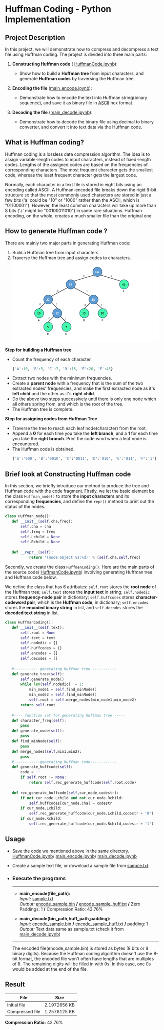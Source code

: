 # Huffman Coding - Python Implementation
## Project Description
In this project, we will demonstrate how to compress and decompress a text file using Huffman coding. The project is divided into three main parts:

 1.  **Constructing Huffman code** ( [HuffmanCode.ipynb](https://github.com/ybruce61414/Data-Structures/blob/master/Tree/HuffmanCoding/HuffmanCode.ipynb)):
     * Show how to build a **Huffman tree** from input characters, and generate **Huffman codes** by traversing the Huffman tree. 
 2.  **Encoding the file** ([main_encode.ipynb](https://github.com/ybruce61414/Data-Structures/blob/master/Tree/HuffmanCoding/main_encode.ipynb)):
      * Demonstrate how to encode the text into Huffman string(binary sequence), and save it as binary file in [ASCII](https://www.eso.org/~ndelmott/ascii.html) hex format. 
  
 3.  **Decoding the file** ([main_decode.ipynb](https://github.com/ybruce61414/Data-Structures/blob/master/Tree/HuffmanCoding/main_decode.ipynb)):
     * Demonstrate how to decode the binary file using decimal to binary converter, and convert it into text data via the Huffman code.  
         

## What is Huffman coding?
Huffman coding is a lossless data compression algorithm. The idea is to assign variable-length codes to input characters, instead of fixed-length codes. Lengths of the assigned codes are based on the frequencies of corresponding characters. The most frequent character gets the smallest code, whereas the least frequent character gets the largest code.

Normally, each character in a text file is stored in eight bits using an encoding called ASCII. A Huffman-encoded file breaks down the rigid 8-bit structure so that the most commonly used characters are stored in just a few bits ('a' could be "10" or "1000" rather than the ASCII, which is "01100001").  However, the least common characters will take up more than 8 bits ('z' might be "00100011010") in some rare situations. Huffman encoding, on the whole, creates a much smaller file than the original one.

 ## How to generate Huffman code ?
 There are mainly two major parts in generating Huffman code:
 
1.  Build a Huffman tree from input characters.
2.  Traverse the Huffman tree and assign codes to characters.
 ![Alt Huffman tree](image/huffman_tree.png)
 
 **Step for building a Huffman tree**
 
 - Count the frequency of each character.  
   ```python
   {'A':10, 'B':5, 'C':7, 'D':15, 'E':20, 'F':45}
   ``` 
 -  Extract two nodes with the minimum frequencies.
 -  Create a **parent node** with a frequency that is the sum of the two extracted nodes' frequencies, and make the first extracted node as it's **left child** and the other as it's **right child**.
 - Do the above two steps successively until there is only one node which all others spring from, and which is the root of the tree.
 - The Huffman tree is complete.
 
 **Step for assigning codes from Huffman Tree**
 
 - Traverse the tree to reach each leaf node(character) from the root.
 - Append a **0** for each time you take the **left branch**, and a **1** for each time you take the **right branch**. Print the code word when a leaf node is encountered.
 - The Huffman code is obtained.
    ```python
   {'A':'000', 'B':'0010', 'C':'0011', 'D':'010', 'E':'011', 'F':'1'}
   ``` 
   
 ## Brief look at Constructing Huffman code
 In this section, we briefly introduce our method to produce the tree and Huffman code with the code fragment. Firstly, we let the basic element be the class `Huffman_node()` to store the **input characters** and its corresponding **frequencies**, and define the `repr()` method to print out the status of the nodes. 
 
 ```python
 class Huffman_node():
    def __init__(self,cha,freq):
        self.cha = cha
        self.freq = freq
        self.Lchild = None
        self.Rchild = None
   
    def __repr__(self):
            return '(node object %s:%d)' % (self.cha,self.freq)
 ``` 
 Secondly, we create the class `HuffmanCoding()`. Here are the main parts of the source code( [HuffmanCode.ipynb](https://github.com/ybruce61414/Data-Structures/blob/master/Tree/HuffmanCoding/HuffmanCode.ipynb)) involving generating Huffman tree and Huffman code below.
 
 We define the class that has 6 attributes: `self.root` stores the **root node** of the Huffman tree; `self.text` stores the **input text** in string;  `self.nodedic` stores **frequency-node pair** in dictionary; `self.huffcodes` stores **character-codeword pair**, which is the **Huffman code**, in dictionary; `self.encodes` stores the **encoded binary string** in list, and `self.decodes` stores the **decoded text string** in list.
 ```python 
 class HuffmanCoding():
    def __init__(self,text):
        self.root = None
        self.text = text
        self.nodedic = {}
        self.huffcodes = {}
        self.encodes = []
        self.decodes = []
                
    #----------- generating huffman tree -----------   
    def generate_tree(self):
        self.generate_node() 
        while len(self.nodedic) != 1:
            min_node1 = self.find_minNode()
            min_node2 = self.find_minNode()
            self.root = self.merge_nodes(min_node1,min_node2)
        return self.root              
        
    #---- function set for generating huffman tree -----
    def character_freq(self):
        pass
    def generate_node(self):
        pass
    def find_minNode(self):
        pass    
    def merge_nodes(self,min1,min2):
        pass    
    #------------generating huffman code------------
    def generate_huffcode(self):
        code = ''
        if self.root != None:
            return self.rec_generate_huffcode(self.root,code)         
            
    def rec_generate_huffcode(self,cur_node,codestr):
        if not cur_node.Lchild and not cur_node.Rchild:
            self.huffcodes[cur_node.cha] = codestr  
        if cur_node.Lchild:
            self.rec_generate_huffcode(cur_node.Lchild,codestr + '0')
        if cur_node.Rchild:
            self.rec_generate_huffcode(cur_node.Rchild,codestr + '1')        
  ```        
 
 ## Usage 
 - Save the code we mentioned above in the same directory.  
 [HuffmanCode.ipynb](https://github.com/ybruce61414/Data-Structures/blob/master/Tree/HuffmanCoding/HuffmanCode.ipynb)/ [main_encode.ipynb](https://github.com/ybruce61414/Data-Structures/blob/master/Tree/HuffmanCoding/main_encode.ipynb)/ [main_decode.ipynb](https://github.com/ybruce61414/Data-Structures/blob/master/Tree/HuffmanCoding/main_decode.ipynb)
 
 - Create a sample text file, or download a sample file from [sample.txt](https://github.com/ybruce61414/Data-Structures/blob/master/Tree/HuffmanCoding/sample%20/sample.txt).
 
 - ### Execute the programs
   ---  
   - **main_encode(file_path):**  
   *Input:*  [sample.txt](https://github.com/ybruce61414/Data-Structures/blob/master/Tree/HuffmanCoding/sample%20/sample.txt)  
   *Output:*  [encode_sample.bin](https://github.com/ybruce61414/Data-Structures/blob/master/Tree/HuffmanCoding/sample%20/encode_sample.bin) **/** [encode_sample_huff.txt](https://github.com/ybruce61414/Data-Structures/blob/master/Tree/HuffmanCoding/sample%20/encode_sample_huff.txt) **/** Zero Paddings: 1 **/** Compression Ratio: 42.76%    
   
   - **main_decode(bin_path,huff_path,padding):**  
   *Input:*  [encode_sample.bin](https://github.com/ybruce61414/Data-Structures/blob/master/Tree/HuffmanCoding/sample%20/encode_sample.bin) **/** [encode_sample_huff.txt](https://github.com/ybruce61414/Data-Structures/blob/master/Tree/HuffmanCoding/sample%20/encode_sample_huff.txt) **/** padding: 1  
   *Output:*  Text data same as sample.txt (check it from [main_decode.ipynb](https://github.com/ybruce61414/Data-Structures/blob/master/Tree/HuffmanCoding/main_decode.ipynb))
    ---    
   The encoded file(encode_sample.bin) is stored as bytes (8 bits or 8 binary digits). Because the Huffman coding algorithm doesn't use the 8-bit format, the encoded file won't often have lengths that are multiples of 8. The remaining digits will be filled in with 0s. In this case, one 0s would be added at the end of the file.
   
 ## Result
 
 File           | Size  
--------------|------------------------
Initial file    | 2.1972656	KB
Compressed file  | 1.2578125	KB

**Compression Ratio:** 42.76%
 
 
 

 
 
 
 
